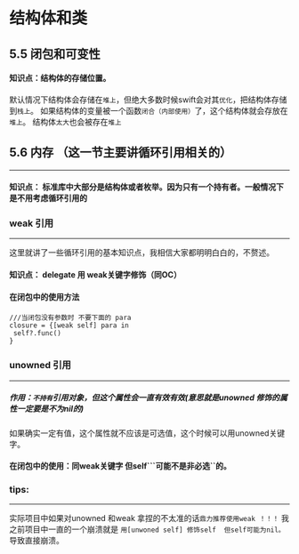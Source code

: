# 结构体和类

##  5.5 闭包和可变性

#### 知识点：结构体的存储位置。
默认情况下结构体会存储在```堆上```，但绝大多数时候swift会对其```优化```，把结构体存储到```栈上```。
如果结构体的变量被一个函数```闭合（内部使用）```了，这个结构体就会存放在```堆上```。
结构体```太大```也会被存在```堆上```

## 5.6 内存 （这一节主要讲循环引用相关的）
----
#### 知识点： 标准库中大部分是结构体或者枚举。因为只有一个持有者。一般情况下是不用考虑循环引用的

### weak 引用
---
这里就讲了一些循环引用的基本知识点，我相信大家都明明白白的，不赘述。
#### 知识点： delegate 用 weak关键字修饰（同OC）

#### 在闭包中的使用方法

    ///当闭包没有参数时 不要下面的 para 
    closure = {[weak self] para in
     self?.func()
    }

### unowned 引用
---
##### 作用：```不持有```引用对象，但这个属性会一直有效有效(意思就是unowned 修饰的属性一定要是不为nil的)
如果确实一定有值，这个属性就不应该是可选值，这个时候可以用unowned关键字。 

#### 在闭包中的使用：同weak关键字 但self```可能不是非必选``的。

### tips:
---
实际项目中如果对unowned 和weak 拿捏的不太准的话```鼎力推荐使用weak ！！！```
我之前项目中一直的一个崩溃就是 ```用[unwoned self] 修饰self  但self可能为nil。```  导致直接崩溃。 

